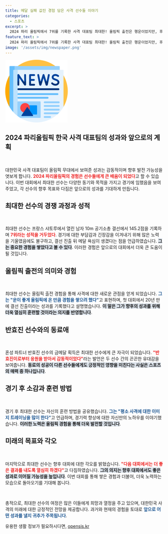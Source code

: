 ```yaml
---
title: 메달 실패 값진 경험 담은 사격 선수들 이야기
categories:
  - 스포츠
excerpt: >
  2024 파리 올림픽에서 7위를 기록한 사격 대표팀 최대한! 올림픽 출전은 행운이었지만, 후회는 없다며 결선에서의 경험을 소중히 여긴다. 다음 대회를 향한 열정이 돋보이는 그의 이야기를 들어보세요.
feature_text: >
  2024 파리 올림픽에서 7위를 기록한 사격 대표팀 최대한! 올림픽 출전은 행운이었지만, 후회는 없다며 결선에서의 경험을 소중히 여긴다. 다음 대회를 향한 열정이 돋보이는 그의 이야기를 들어보세요.
image: '/assets/img/newspaper.png'
---
```


<p><img src="/assets/img/newspaper.png" alt="kimp 속보" /></p>

<h2 data-ke-size="size26">2024 파리올림픽 한국 사격 대표팀의 성과와 앞으로의 계획</h2>

<p data-ke-size="size16">&nbsp;</p>

<p>대한민국 사격 대표팀이 올림픽 무대에서 보여준 성과는 감동적이며 향후 발전 가능성을 엿보게 합니다. <b><span style="color: #ee2323;">2024 파리올림픽의 경험은 선수들에게 큰 배움이 되었다</span></b>고 할 수 있습니다. 이번 대회에서 최대한 선수는 다양한 동기와 목적을 가지고 경기에 임했음을 보여주었고, 각 선수의 향후 목표와 다짐은 앞으로의 성과를 기대하게 만듭니다.</p>

<h2 data-ke-size="size26">최대한 선수의 경쟁 과정과 성적</h2>

<p data-ke-size="size16">&nbsp;</p>

<p>최대한 선수는 프랑스 샤토루에서 열린 남자 10m 공기소총 결선에서 145.2점을 기록하며 <b><span style="color: #ee2323;">7위라는 성적을 거두었다</span></b>. 경기에 대한 부담감과 긴장감을 이겨내기 위해 많은 노력을 기울였음에도 불구하고, 결선 진출 뒤 메달 욕심이 생겼다는 점을 언급하였습니다. <b><span style="background-color: #21538527;">그는 중요한 경험을 쌓았다고 볼 수 있다</span></b>. 이러한 경험은 앞으로의 대회에서 더욱 큰 도움이 될 것입니다.</p>

<h2 data-ke-size="size26">올림픽 출전의 의미와 경험</h2>

<p data-ke-size="size16">&nbsp;</p>

<p>최대한 선수는 올림픽 출전 경험을 통해 사격에 대한 새로운 관점을 얻게 되었습니다. <b><span style="color: #1a5490;">그는 "운이 좋게 올림픽에 온 만큼 경험을 쌓으려 했다"</span></b>고 표현하며, 첫 대회에서 20년 만에 결선 진출이라는 성과를 기록했다고 설명했습니다. <b><span style="background-color: #21538527;">이 말은 그가 향후의 성과를 위해 더욱 열심히 훈련할 것이라는 의지를 반영합니다</span></b>.</p>

<h2 data-ke-size="size26">반효진 선수와의 동료애</h2>

<p data-ke-size="size16">&nbsp;</p>

<p>혼성 파트너 반효진 선수의 금메달 획득은 최대한 선수에게 큰 자극이 되었습니다. <b><span style="color: #ee2323;">"반 효진이로부터 응원을 받아서 감동적이었다"</span></b>라는 발언은 두 선수 간의 끈끈한 유대감을 보여줍니다. <b><span style="background-color: #21538527;">동료의 성공이 다른 선수들에게도 긍정적인 영향을 미친다는 사실은 스포츠의 매력 중 하나입니다</span></b>.</p>

<h2 data-ke-size="size26">경기 후 소감과 훈련 방법</h2>

<p data-ke-size="size16">&nbsp;</p>

<p>경기 후 최대한 선수는 자신의 훈련 방법을 공유했습니다. <b><span style="color: #1a5490;">그는 "평소 사격에 대한 이미지 트레이닝을 많이 한다"</span></b>고 언급하며, 경기력 향상에 대한 자신만의 노하우를 이야기했습니다. <b><span style="background-color: #21538527;">이러한 노력은 올림픽 경험을 통해 더욱 발전할 것입니다</span></b>.</p>

<h2 data-ke-size="size26">미래의 목표와 각오</h2>

<p data-ke-size="size16">&nbsp;</p>

<p>마지막으로 최대한 선수는 향후 대회에 대한 각오를 밝혔습니다. <b><span style="color: #ee2323;">"다음 대회에서는 더 좋은 결과를 내도록 열심히 하겠다"</span></b>고 다짐하였습니다. <b><span style="background-color: #21538527;">그의 의지는 향후 대회에서도 좋은 성과로 이어질 가능성을 높입니다</span></b>. 이번 대회를 통해 쌓은 경험과 더불어, 더욱 노력하는 모습으로 돌아오기를 기대해 봅니다.</p>

<p data-ke-size="size16">&nbsp;</p>

<p>총적으로, 최대한 선수의 여정은 많은 이들에게 희망과 열정을 주고 있으며, 대한민국 사격의 미래에 대한 긍정적인 전망을 제공합니다. 과거와 현재의 경험을 토대로 <b><span style="color: #1a5490;">앞으로 어떤 성과를 낼지 귀추가 주목됩니다</span></b>.</p>
유용한 생활 정보가 필요하시다면, <a href="https://opensis.kr" rel="dofollow">opensis.kr</a>


